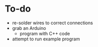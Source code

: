 # To-do

- re-solder wires to correct connections
- grab an Arduino
  - program with C++ code
- attempt to run example program
